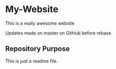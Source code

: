 # My-Website

This is a really awesome website 

Updates made on master on GitHub before rebase

## Repository Purpose
This is just a readme file.